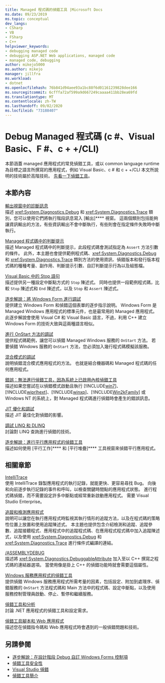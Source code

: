 ```yaml
---
title: Managed 程式碼的偵錯工具 |Microsoft Docs
ms.date: 09/23/2019
ms.topic: conceptual
dev_langs:
- CSharp
- VB
- FSharp
- C++
helpviewer_keywords:
- debugging managed code
- debugging ASP.NET Web applications, managed code
- managed code, debugging
author: mikejo5000
ms.author: mikejo
manager: jillfra
ms.workload:
- dotnet
ms.openlocfilehash: 76b841d94aee93a1bc88f6d01161239828dee166
ms.sourcegitcommit: 6cfffa72af599a9d667249caaaa411bb28ea69fd
ms.translationtype: MT
ms.contentlocale: zh-TW
ms.lasthandoff: 09/02/2020
ms.locfileid: "73188407"
---
```

# <a name="debug-managed-code-c-visual-basic-f-ccli"></a>Debug Managed 程式碼 (c #、Visual Basic、F #、c + +/CLI) 

本節涵蓋 managed 應用程式的常見偵錯工具，或以 common language runtime 為目標之語言所撰寫的應用程式，例如 Visual Basic、c # 和 c + +/CLI 本文所說明的技術屬於高階技術。 [先看一下偵錯工具](../debugger/debugger-feature-tour.md)。

## <a name="in-this-section"></a>本節內容

[輸出視窗中的診斷訊息](../debugger/diagnostic-messages-in-the-output-window.md)\
描述 <xref:System.Diagnostics.Debug> 和 <xref:System.Diagnostics.Trace> 類別，您可以使用它們將執行階段訊息寫入 [輸出]**** 視窗。 這兩個類別包括能夠讓資訊輸出的方法，有些資訊輸出不會中斷執行，有些則會在指定條件失敗時中斷執行。

[Managed 程式碼中的判斷提示](../debugger/assertions-in-managed-code.md)\
描述 Managed 程式碼中的判斷提示，此段程式碼會測試指定為 `Assert` 方法引數的條件。 此外，本主題也會提供範例程式碼、<xref:System.Diagnostics.Debug> 和 <xref:System.Diagnostics.Trace> 類別方法的使用資訊、偵錯版本和發行版本程式碼的種種考量、副作用、判斷提示引數、自訂判斷提示行為以及組態檔。

[Visual Basic 中的 Stop 語句](../debugger/stop-statements-in-visual-basic.md)\
描述提供另一種設定中斷點方式的 `Stop` 陳述式。 同時也提供一段範例程式碼，比較 `Stop` 陳述式和 `End` 陳述式，以及 `Stop` 和 `Assert` 陳述式。

[逐步解說：將 Windows Form 進行調試](../debugger/walkthrough-debugging-a-windows-form.md)\
提供建立 Windows Form 和偵錯這個表單的逐步指示說明。 Windows Form 是 Managed Windows 應用程式的標準元件，也是最常用的 Managed 應用程式。 此逐步解說會使用 Visual C# 和 Visual Basic 語言，不過，利用 C++ 建立 Windows Form 的技術大致與這兩種語言相似。

[進行 OnStart 方法的調試](../debugger/how-to-debug-the-onstart-method.md)\
提供程式碼範例，讓您可以偵錯 Managed Windows 服務的 `OnStart` 方法。 若要偵錯 Windows 服務的 `OnStart` 方法，您必須加入幾行程式碼模擬該服務。

[混合模式的調試](../debugger/debugging-mixed-mode-applications.md)\
說明偵錯混合模式應用程式的方法。 也就是結合機器碼和 Managed 程式碼的任何應用程式。

[錯誤：無法進行偵錯工具，因為系統上已啟用內核偵錯工具](../debugger/error-debugging-isn-t-possible-because-a-kernel-debugger-is-enabled-on-the-system.md)\
描述如果您嘗試在以偵錯模式啟動且執行 [!INCLUDE[win7](../debugger/includes/win7_md.md)]、[!INCLUDE[wiprlhext](../debugger/includes/wiprlhext_md.md)]、[!INCLUDE[winxp](../code-quality/includes/winxp_md.md)]、[!INCLUDE[Win2kFamily](../code-quality/includes/win2kfamily_md.md)] 或 Windows NT 的系統上，對 Managed 程式碼進行偵錯時會產生的錯誤訊息。

[JIT 優化和調試](../debugger/jit-optimization-and-debugging.md)\
描述 JIT 最佳化對偵錯的影響。

[調試 LINQ 和 DLINQ](../debugger/debugging-linq.md)\
討論對 LINQ 查詢進行偵錯的技術。

[逐步解說：進行平行應用程式的偵錯工具](../debugger/walkthrough-debugging-a-parallel-application.md)\
描述如何使用 [平行工作]**** 和 [平行堆疊]**** 工具視窗來偵錯平行應用程式。

## <a name="related-sections"></a>相關章節

[IntelliTrace](../debugger/intellitrace.md)\
使用 IntelliTrace 錄製應用程式的執行記錄，就能更快、更容易尋找 Bug。 向後和向前逐步執行記錄的事件和呼叫，以檢查關鍵時間點的應用程式狀態。 進行程式碼偵錯，而不需要設定許多中斷點或經常重新啟動應用程式。 需要 Visual Studio Enterprise。

[追蹤和檢測應用程式](/dotnet/framework/debug-trace-profile/tracing-and-instrumenting-applications)\
說明可以讓您在執行應用程式時監視其執行情形的追蹤方法，以及在程式碼的策略性位置上放置和使用追蹤陳述式。 本主題也提供包含介紹檢測和追蹤、追蹤參數、追蹤接聽程式、應用程式中的追蹤程式碼、在應用程式程式碼中加入追蹤陳述式，以及使用 <xref:System.Diagnostics.Debug> 和 <xref:System.Diagnostics.Trace> 進行條件式編譯的連結。

[/ASSEMBLYDEBUG](/cpp/build/reference/assemblydebug-add-debuggableattribute)\
描述將 <xref:System.Diagnostics.DebuggableAttribute> 加入至以 C++ 撰寫之程式碼的連結器選項。 當使用像是掛上 C++ 的偵錯功能時就會需要這個屬性。

[Windows 服務應用程式的偵錯工具](/dotnet/framework/windows-services/how-to-debug-windows-service-applications)\
提供偵錯 Windows 服務應用程式所需考量的因素，包括設定、附加到處理序、偵錯服務的 `OnStart` 方法程式碼和 Main 方法中的程式碼、設定中斷點，以及使用服務控制管理員啟動、停止、暫停和繼續服務。

[偵錯工具和分析](/dotnet/framework/debug-trace-profile/index)\
討論 .NET 應用程式的偵錯工具和設定需求。

[偵錯工具腳本和 Web 應用程式](how-to-enable-debugging-for-aspnet-applications.md)\
描述您在偵錯指令碼和 Web 應用程式時會遇到的一般偵錯問題和技術。

## <a name="see-also"></a>另請參閱

- [逐步解說：在設計階段 Debug 自訂 Windows Forms 控制項](/dotnet/framework/winforms/controls/walkthrough-debugging-custom-windows-forms-controls-at-design-time)
- [偵錯工具安全性](../debugger/debugger-security.md)
- [Visual Studio 偵錯](../debugger/index.yml)
- [偵錯工具簡介](../debugger/debugger-feature-tour.md)
